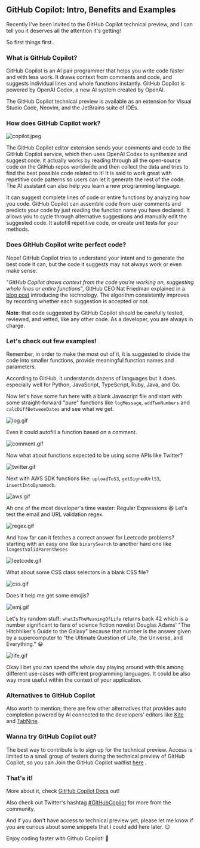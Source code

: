 ## GitHub Copilot: Intro, Benefits and Examples

Recently I've been invited to the GitHub Copilot technical preview, and I can tell you it deserves all the attention it's getting!

So first things first..

### What is GitHub Copilot?

GitHub Copilot is an AI pair programmer that helps you write code faster and with less work. It draws context from comments and code, and suggests individual lines and whole functions instantly. GitHub Copilot is powered by OpenAI Codex, a new AI system created by OpenAI.

The GitHub Copilot technical preview is available as an extension for Visual Studio Code, Neovim, and the JetBrains suite of IDEs.

### How does GitHub Copilot work?

![copilot.jpeg](https://cdn.hashnode.com/res/hashnode/image/upload/v1635954882803/VGqp16ZMK.jpeg)

The GitHub Copilot editor extension sends your comments and code to the GitHub Copilot service, which then uses OpenAI Codex to synthesize and suggest code. it actually works by reading through all the open-source code on the GitHub repos worldwide and then collect the data and tries to find the best possible code related to it! It is said to work great with repetitive code patterns so users can let it generate the rest of the code. The AI assistant can also help you learn a new programming language.

It can suggest complete lines of code or entire functions by analyzing how you code. GitHub Copilot can assemble code from user comments and predicts your code by just reading the function name you have declared. It allows you to cycle through alternative suggestions and manually edit the suggested code. It autofill repetitive code, or create unit tests for your methods.


### Does GitHub Copilot write perfect code?

Nope! GitHub Copilot tries to understand your intent and to generate the best code it can, but the code it suggests may not always work or even make sense.

"*GitHub Copilot draws context from the code you’re working on, suggesting whole lines or entire functions*", GitHub CEO Nat Friedman explained in a [blog post](https://github.blog/2021-06-29-introducing-github-copilot-ai-pair-programmer/)  introducing the technology. The algorithm consistently improves by recording whether each suggestion is accepted or not. 

**Note**: that code suggested by GitHub Copilot should be carefully tested, reviewed, and vetted, like any other code. As a developer, you are always in charge.


### Let's check out few examples!

Remember, in order to make the most out of it, it is suggested to divide the code into smaller functions, provide meaningful function names and parameters.

According to GitHub, it understands dozens of languages but it does especially well for Python, JavaScript, TypeScript, Ruby, Java, and Go.

Now let's have some fun here with a blank Javascript file and start with some straight-forward "pure" functions like `logMessage`, `addTwoNumbers` and `calcDiffBetweenDates` and see what we get.

![log.gif](https://cdn.hashnode.com/res/hashnode/image/upload/v1636375831921/F1m-DZIkG.gif)

Even it could autofill a function based on a comment.

![comment.gif](https://cdn.hashnode.com/res/hashnode/image/upload/v1636378154097/6YfycP71Q.gif)

Now what about functions expected to be using some APIs like Twitter?

![twitter.gif](https://cdn.hashnode.com/res/hashnode/image/upload/v1636375646200/rBBu6G9Se.gif)

Next with AWS SDK functions like: `uploadToS3`, `getSignedUrlS3`, `insertIntoDynamodb`.

![aws.gif](https://cdn.hashnode.com/res/hashnode/image/upload/v1636376121024/W7xvMlZ1f.gif)

Ah one of the most developer's time waster: Regular Expressions 😆 Let's test the email and URL validation regex.

![regex.gif](https://cdn.hashnode.com/res/hashnode/image/upload/v1636376431854/AItFvoGa_.gif)

And how far can it fetches a correct answer for Leetcode problems? starting with an easy one like `binarySearch` to another hard one like `longestValidParentheses`

![leetcode.gif](https://cdn.hashnode.com/res/hashnode/image/upload/v1635952371820/I4YzRTcyk.gif)

What about some CSS class selectors in a blank CSS file?

![css.gif](https://cdn.hashnode.com/res/hashnode/image/upload/v1636374384290/_1RGW2lHx.gif)

Does it help me get some emojis?

![emj.gif](https://cdn.hashnode.com/res/hashnode/image/upload/v1636377134154/yj0vZilh0.gif)

Let's try random stuff: `whatIsTheMeaningOfLife` returns back 42 which is a number significant to fans of science fiction novelist Douglas Adams' "The Hitchhiker's Guide to the Galaxy" because that number is the answer given by a supercomputer to "the Ultimate Question of Life, the Universe, and Everything." 😀

![life.gif](https://cdn.hashnode.com/res/hashnode/image/upload/v1636377018937/Pnkz3tylh.gif)

Okay I bet you can spend the whole day playing around with this among different use-cases with different programming languages. It could be also way more useful within the context of your application.

### Alternatives to GitHub Copilot

Also worth to mention; there are few other alternatives that provides auto completion powered by AI connected to the developers' editors like  [Kite](https://www.kite.com/) and [TabNine](https://www.tabnine.com/).

### Wanna try GitHub Copilot out?

The best way to contribute is to sign up for the technical preview. Access is limited to a small group of testers during the technical preview of GitHub Copilot, so you can Join the GitHub Copilot waitlist [here](https://github.com/features/copilot/signup) .


### That's it!

More about it, check [GitHub Copilot Docs](https://github.com/github/copilot-docs)  out!

Also check out Twitter's hashtag [#GitHubCopilot](https://twitter.com/hashtag/GitHubCopilot) for more from the community.

And if you don't have access to technical preview yet, please let me know if you are curious about some snippets that I could add here later. 😉

Enjoy coding faster with Github Copilot! 🤖 